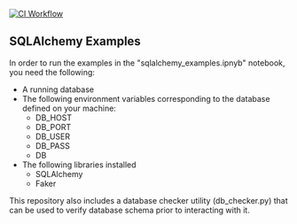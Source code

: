 [![CI Workflow](https://github.com/pdamodaran/sqlalchemy_tutorial/actions/workflows/workflow.yml/badge.svg?branch=main&event=pull_request)](https://github.com/pdamodaran/sqlalchemy_tutorial/actions/workflows/workflow.yml)

## SQLAlchemy Examples

In order to run the examples in the "sqlalchemy_examples.ipnyb" notebook, you need the following:

- A running database
- The following environment variables corresponding to the database defined on your machine:
    - DB_HOST
    - DB_PORT
    - DB_USER
    - DB_PASS
    - DB
- The following libraries installed
    - SQLAlchemy
    - Faker
    
This repository also includes a database checker utility (db_checker.py) that can be used to verify database schema prior to interacting with it.